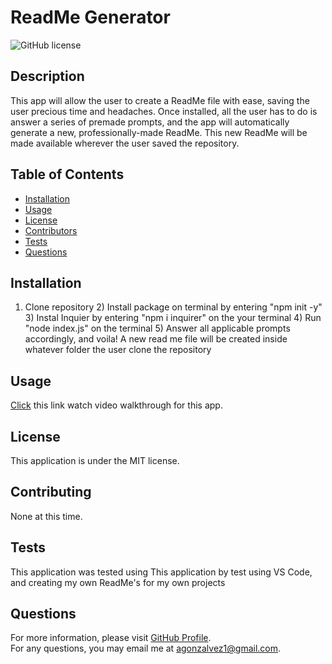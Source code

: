 # ReadMe Generator

![GitHub license](https://img.shields.io/badge/license-MIT-blue.svg)  
## Description
This app will allow the user to create a ReadMe file with ease, saving the user precious time and headaches. Once installed, all the user has to do is answer a series of premade prompts, and the app will automatically generate a new, professionally-made ReadMe. This new ReadMe will be made available wherever the user saved the repository. 
## Table of Contents 
- [Installation](#installation)
- [Usage](#usage)
- [License](#license)
- [Contributors](#contributors)
- [Tests](#test)
- [Questions](#questions)
## Installation
1) Clone repository 2) Install package on terminal by entering "npm init -y" 3) Instal Inquier by entering "npm i inquirer" on the your terminal 4) Run "node index.js" on the terminal 5) Answer all applicable prompts accordingly, and voila! A new read me file will be created inside whatever folder the user clone the repository
## Usage
[Click](https://drive.google.com/file/d/1j_YmL2GmwZ6uWOBymOR739R7LRCF8weu/view) this link watch video walkthrough for this app. 
## License
This application is under the MIT license.  
## Contributing
None at this time.
## Tests
This application was tested using This application by test using VS Code, and creating my own ReadMe's for my own projects
## Questions
For more information, please visit [GitHub Profile](https://github.com/agonzalvez/).  
For any questions, you may email me at agonzalvez1@gmail.com.